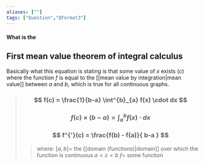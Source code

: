 ```yaml
---
aliases: [""]
tags: ["Question","QFormat3"]
---
```


#### What is the
## First mean value theorem of integral calculus
Basically what this equation is stating is that some value of $x$ exists ($c$) where the function $f$ is equal to the [[mean value by integration|mean value]] between $a$ and $b$, which is true for all continuous graphs.

> ### $$ f(c) = \frac{1}{b-a} \int^{b}_{a} f(x) \cdot dx $$ 
> ### $$ f(c)\times(b-a) = \int^{b}_{a} f(x) \cdot dx $$ 
> ### $$ f^{'}(c) = \frac{f(b) - f(a)}{ b-a } $$
>> where:
>> $[a,b]=$ the [[domain (functions)|domain]] over which the function is continuous 
>> $a<c<b$
>> $f=$ some function

